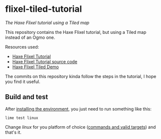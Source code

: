 # flixel-tiled-tutorial

*The Haxe Flixel tutorial using a Tiled map*

This repository contains the Haxe Flixel tutorial, but using a Tiled map
instead of an Ogmo one.

Resources used:

- [Haxe Flixel Tutorial](http://haxeflixel.com/documentation/tutorials/)
- [Haxe Flixel Tutorial source code](https://github.com/HaxeFlixel/flixel-tutorial)
- [Haxe Flixel Tiled Demo](http://haxeflixel.com/demos/TiledEditor/)

The commits on this repository kinda follow the steps in the tutorial, I hope
you find it useful.

## Build and test

After [installing the environment](http://haxeflixel.com/documentation/install-haxeflixel/),
you just need to run something like this:

    lime test linux

Change *linux* for you platform of choice
([commands and valid targets](http://www.openfl.org/documentation/command-line-tools/basic-commands/))
and that's it.
